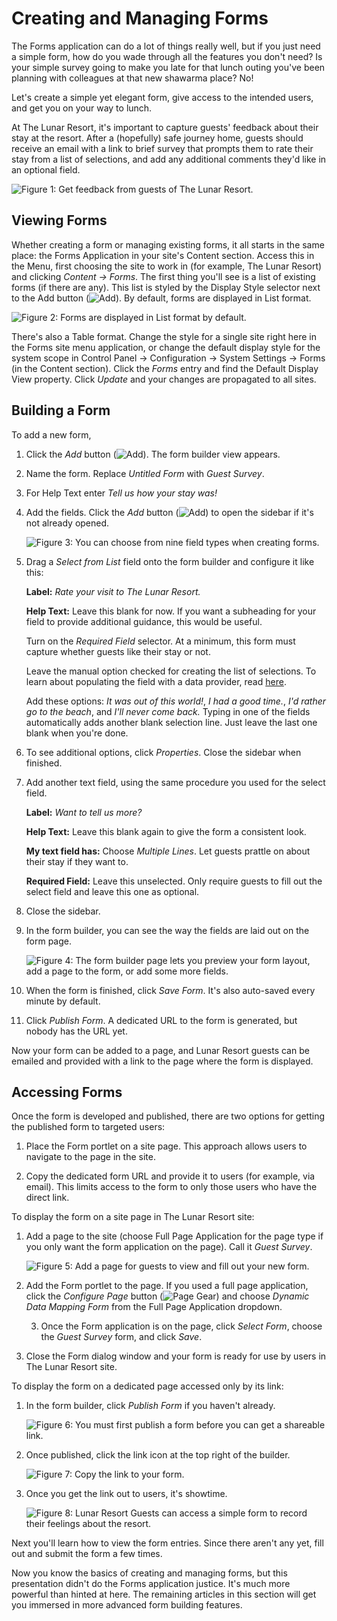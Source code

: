 # Creating and Managing Forms [](id=creating-and-managing-forms)

The Forms application can do a lot of things really well, but if you just need
a simple form, how do you wade through all the features you don't need? Is your
simple survey going to make you late for that lunch outing you've been planning
with colleagues at that new shawarma place? No!

Let's create a simple yet elegant form, give access to the intended users, and
get you on your way to lunch.

At The Lunar Resort, it's important to capture guests' feedback about their stay
at the resort. After a (hopefully) safe journey home, guests should receive an
email with a link to brief survey that prompts them to rate their stay from
a list of selections, and add any additional comments they'd like in an optional
field.

![Figure 1: Get feedback from guests of The Lunar Resort.](../../images/forms-guest-survey.png)

## Viewing Forms [](id=viewing-forms)

Whether creating a form or managing existing forms, it all starts in the same
place: the Forms Application in your site's Content section. Access this in the
Menu, first choosing the site to work in (for example, The Lunar Resort) and
clicking *Content &rarr; Forms*. The first thing you'll see is a list of
existing forms (if there are any). This list is styled by the Display Style
selector next to the Add button (![Add](../../images/icon-add.png)). By
default, forms are displayed in List format.

![Figure 2: Forms are displayed in List format by default.](../../images/forms-list-view.png)

There's also a Table format. Change the style for a single site right here in the
Forms site menu application, or change the default display style for the system
scope in Control Panel &rarr; Configuration &rarr; System Settings &rarr; Forms
(in the Content section). Click the *Forms* entry and find the Default Display
View property. Click *Update* and your changes are propagated to all sites.

## Building a Form [](id=building-a-form)

To add a new form, 

1.  Click the *Add* button (![Add](../../images/icon-add.png)). The form builder
    view appears. 

2.  Name the form. Replace *Untitled Form* with *Guest Survey*.

3.  For Help Text enter *Tell us how your stay was!*

4.  Add the fields. Click the *Add* button (![Add](../../images/icon-add.png))
    to open the sidebar if it's not already opened.

    ![Figure 3: You can choose from nine field types when creating forms.](../../images/forms-sidebar.png)

5.  Drag a *Select from List* field onto the form builder and configure it like this:

    **Label:** *Rate your visit to The Lunar Resort.*

    **Help Text:** Leave this blank for now. If you want a subheading for your
    field to provide additional guidance, this would be useful.

    Turn on the *Required Field* selector. At a minimum, this form must capture
    whether guests like their stay or not.

    Leave the manual option checked for creating the list of selections. To
    learn about populating the field with a data provider, read
    [here](/discover/portal/-/knowledge_base/7-1/data-providers).

    Add these options: *It was out of this world!*, *I had a good time.*, *I'd
    rather go to the beach*, and *I'll never come back.* Typing in one of the
    fields automatically adds another blank selection line. Just leave the last
    one blank when you're done.

6.  To see additional options, click *Properties*.  Close the sidebar when
    finished.

7.  Add another text field, using the same procedure you used for the select
    field.

    **Label:** *Want to tell us more?*

    **Help Text:** Leave this blank again to give the form a consistent
    look.

    **My text field has:** Choose *Multiple Lines*. Let guests prattle on about
    their stay if they want to.

    **Required Field:** Leave this unselected. Only require guests to fill out
    the select field and leave this one as optional.

8.  Close the sidebar.

9.  In the form builder, you can see the way the fields are laid out on the form
    page.

    ![Figure 4: The form builder page lets you preview your form layout, add a page to the form, or add some more fields.](../../images/forms-form-builder.png)

10.  When the form is finished, click *Save Form*. It's also auto-saved every
     minute by default.

11.  Click *Publish Form*. A dedicated URL to the form is generated, but nobody
     has the URL yet.

Now your form can be added to a page, and Lunar Resort guests can be emailed and
provided with a link to the page where the form is displayed.

## Accessing Forms [](id=accessing-forms)

Once the form is developed and published, there are two options for getting the
published form to targeted users:

1. Place the Form portlet on a site page. This approach allows users to navigate
   to the page in the site.

2. Copy the dedicated form URL and provide it to users (for example, via email).
   This limits access to the form to only those users who have the direct link.

To display the form on a site page in The Lunar Resort site:

1.  Add a page to the site (choose Full Page Application for the page type if
    you only want the form application on the page). Call it *Guest Survey*.

    ![Figure 5: Add a page for guests to view and fill out your new form.](../../images/forms-guest-survey-page.png)

2.  Add the Form portlet to the page. If you used a full page application, click
    the *Configure Page* button (![Page Gear](../../images/icon-page-gear.png))
    and choose *Dynamic Data Mapping Form* from the Full Page Application
    dropdown.

    3. Once the Form application is on the page, click *Select Form*, choose the *Guest
    Survey* form, and click *Save*.

4. Close the Form dialog window and your form is ready for use by users in The
   Lunar Resort site.

To display the form on a dedicated page accessed only by its link:

1.  In the form builder, click *Publish Form* if you haven't already.

    ![Figure 6: You must first publish a form before you can get a shareable
    link.](../../images/forms-link-grayed.png)

2.  Once published, click the link icon at the top right of the builder.

    ![Figure 7: Copy the link to your form.](../../images/forms-link.png)

3. Once you get the link out to users, it's showtime.

    ![Figure 8: Lunar Resort Guests can access a simple form to record their feelings about the resort.](../../images/forms-guest-survey.png)

Next you'll learn how to view the form entries. Since there aren't any yet, fill
out and submit the form a few times. 

Now you know the basics of creating and managing forms, but this presentation
didn't do the Forms application justice. It's much more powerful than hinted at
here. The remaining articles in this section will get you immersed in more
advanced form building features.
